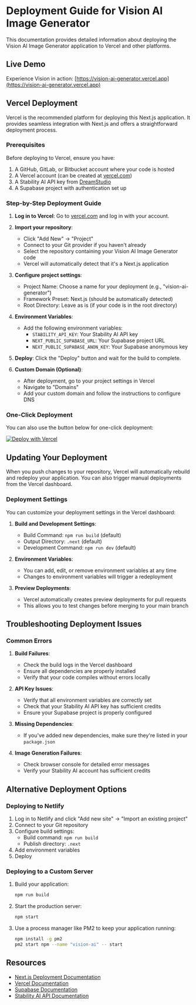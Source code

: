 # Deployment Guide for Vision AI Image Generator

This documentation provides detailed information about deploying the Vision AI Image Generator application to Vercel and other platforms.

## Live Demo

Experience Vision in action: [https://vision-ai-generator.vercel.app](https://vision-ai-generator.vercel.app)

## Vercel Deployment

Vercel is the recommended platform for deploying this Next.js application. It provides seamless integration with Next.js and offers a straightforward deployment process.

### Prerequisites

Before deploying to Vercel, ensure you have:

1. A GitHub, GitLab, or Bitbucket account where your code is hosted
2. A Vercel account (can be created at [vercel.com](https://vercel.com))
3. A Stability AI API key from [DreamStudio](https://beta.dreamstudio.ai/membership?tab=apiKeys)
4. A Supabase project with authentication set up

### Step-by-Step Deployment Guide

1. **Log in to Vercel**: Go to [vercel.com](https://vercel.com) and log in with your account.

2. **Import your repository**:
   - Click "Add New" → "Project"
   - Connect to your Git provider if you haven't already
   - Select the repository containing your Vision AI Image Generator code
   - Vercel will automatically detect that it's a Next.js application

3. **Configure project settings**:
   - Project Name: Choose a name for your deployment (e.g., "vision-ai-generator")
   - Framework Preset: Next.js (should be automatically detected)
   - Root Directory: Leave as is (if your code is in the root directory)

4. **Environment Variables**:
   - Add the following environment variables:
     - `STABILITY_API_KEY`: Your Stability AI API key
     - `NEXT_PUBLIC_SUPABASE_URL`: Your Supabase project URL
     - `NEXT_PUBLIC_SUPABASE_ANON_KEY`: Your Supabase anonymous key

5. **Deploy**: Click the "Deploy" button and wait for the build to complete.

6. **Custom Domain (Optional)**:
   - After deployment, go to your project settings in Vercel
   - Navigate to "Domains"
   - Add your custom domain and follow the instructions to configure DNS

### One-Click Deployment

You can also use the button below for one-click deployment:

[![Deploy with Vercel](https://vercel.com/button)](https://vercel.com/new/clone?repository-url=https%3A%2F%2Fgithub.com%2FHardikGera%2FImage-Generation-Vision-&env=STABILITY_API_KEY,NEXT_PUBLIC_SUPABASE_URL,NEXT_PUBLIC_SUPABASE_ANON_KEY&envDescription=API%20keys%20required%20for%20the%20application)

## Updating Your Deployment

When you push changes to your repository, Vercel will automatically rebuild and redeploy your application. You can also trigger manual deployments from the Vercel dashboard.

### Deployment Settings

You can customize your deployment settings in the Vercel dashboard:

1. **Build and Development Settings**:
   - Build Command: `npm run build` (default)
   - Output Directory: `.next` (default)
   - Development Command: `npm run dev` (default)

2. **Environment Variables**:
   - You can add, edit, or remove environment variables at any time
   - Changes to environment variables will trigger a redeployment

3. **Preview Deployments**:
   - Vercel automatically creates preview deployments for pull requests
   - This allows you to test changes before merging to your main branch

## Troubleshooting Deployment Issues

### Common Errors

1. **Build Failures**:
   - Check the build logs in the Vercel dashboard
   - Ensure all dependencies are properly installed
   - Verify that your code compiles without errors locally

2. **API Key Issues**:
   - Verify that all environment variables are correctly set
   - Check that your Stability AI API key has sufficient credits
   - Ensure your Supabase project is properly configured

3. **Missing Dependencies**:
   - If you've added new dependencies, make sure they're listed in your `package.json`

4. **Image Generation Failures**:
   - Check browser console for detailed error messages
   - Verify your Stability AI account has sufficient credits

## Alternative Deployment Options

### Deploying to Netlify

1. Log in to Netlify and click "Add new site" → "Import an existing project"
2. Connect to your Git repository
3. Configure build settings:
   - Build command: `npm run build`
   - Publish directory: `.next`
4. Add environment variables
5. Deploy

### Deploying to a Custom Server

1. Build your application:
   ```bash
   npm run build
   ```

2. Start the production server:
   ```bash
   npm start
   ```

3. Use a process manager like PM2 to keep your application running:
   ```bash
   npm install -g pm2
   pm2 start npm --name "vision-ai" -- start
   ```

## Resources

- [Next.js Deployment Documentation](https://nextjs.org/docs/deployment)
- [Vercel Documentation](https://vercel.com/docs)
- [Supabase Documentation](https://supabase.com/docs)
- [Stability AI API Documentation](https://platform.stability.ai/docs/api-reference) 